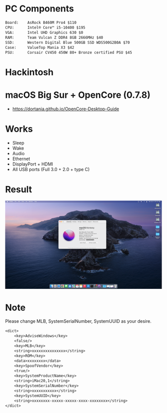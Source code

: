 # PC Components

```
Board:    AsRock B460M Pro4 $110
CPU:      Intel® Core™ i5-10400 $195
VGA:      Intel UHD Graphics 630 $0
RAM:      Team Vulcan Z DDR4 8GB 2666MHz $40
SSD:      Western Digital Blue 500GB SSD WDS500G2B0A $70
Case:     ValueTop Mania X3 $42
PSU:      Corsair CV450 450W 80+ Bronze certified PSU $45
```

# Hackintosh

# macOS Big Sur + OpenCore (0.7.8)

- https://dortania.github.io/OpenCore-Desktop-Guide

# Works

- Sleep
- Wake
- Audio
- Ethernet
- DisplayPort + HDMI
- All USB ports (Full 3.0 + 2.0 + type C)

# Result

![Info](/images/info.png)

# Note

Please change MLB, SystemSerialNumber, SystemUUID as your desire.

```
<dict>
    <key>AdviseWindows</key>
    <false/>
    <key>MLB</key>
    <string>xxxxxxxxxxxxxxx</string>
    <key>ROM</key>
    <data>xxxxxxxx</data>
    <key>SpoofVendor</key>
    <true/>
    <key>SystemProductName</key>
    <string>iMac20,1</string>
    <key>SystemSerialNumber</key>
    <string>xxxxxxxxxxx</string>
    <key>SystemUUID</key>
    <string>xxxxxxxx-xxxxx-xxxxx-xxxx-xxxxxxxx</string>
</dict>
```

